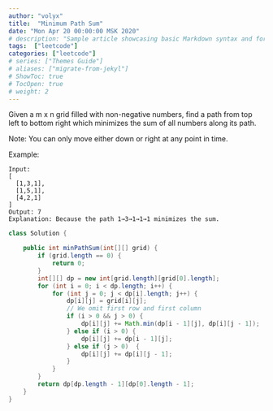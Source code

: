 ```yaml
---
author: "volyx"
title:  "Minimum Path Sum"
date: "Mon Apr 20 00:00:00 MSK 2020"
# description: "Sample article showcasing basic Markdown syntax and formatting for HTML elements."
tags:  ["leetcode"]
categories: ["leetcode"]
# series: ["Themes Guide"]
# aliases: ["migrate-from-jekyl"]
# ShowToc: true
# TocOpen: true
# weight: 2
---
```



Given a m x n grid filled with non-negative numbers, find a path from top left to bottom right which minimizes the sum of all numbers along its path.

Note: You can only move either down or right at any point in time.

Example:
```
Input:
[
  [1,3,1],
  [1,5,1],
  [4,2,1]
]
Output: 7
Explanation: Because the path 1→3→1→1→1 minimizes the sum.
```

```java
class Solution {

    public int minPathSum(int[][] grid) {
        if (grid.length == 0) {
            return 0;
        }
        int[][] dp = new int[grid.length][grid[0].length];
        for (int i = 0; i < dp.length; i++) {
            for (int j = 0; j < dp[i].length; j++) {
                dp[i][j] = grid[i][j];
                // We omit first row and first column
                if (i > 0 && j > 0) {
                    dp[i][j] += Math.min(dp[i - 1][j], dp[i][j - 1]);
                } else if (i > 0) {
                    dp[i][j] += dp[i - 1][j];
                } else if (j > 0)  {
                    dp[i][j] += dp[i][j - 1];
                }
            }
        }
        return dp[dp.length - 1][dp[0].length - 1];
    }
}
